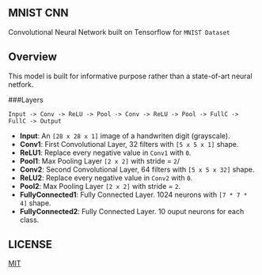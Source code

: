 MNIST CNN
---
Convolutional Neural Network built on Tensorflow for `MNIST Dataset`

Overview
---
This model is built for informative purpose rather than a state-of-art neural netfork.

###Layers
```
Input -> Conv -> ReLU -> Pool -> Conv -> ReLU -> Pool -> FullC -> FullC -> Output
```

* **Input**: An `[28 x 28 x 1]` image of a handwriten digit (grayscale).
* **Conv1**: First Convolutional Layer, 32 filters with `[5 x 5 x 1]` shape.
* **ReLU1**: Replace every negative value in `Conv1` with `0`.
* **Pool1**: Max Pooling Layer `[2 x 2]` with stride = `2`/
* **Conv2**: Second Convolutional Layer, 64 filters with `[5 x 5 x 32]` shape.
* **ReLU2**: Replace every negative value in `Conv2` with `0`.
* **Pool2**: Max Pooling Layer `[2 x 2]` with stride = `2`.
* **FullyConnected1**: Fully Connected Layer. 1024 neurons with `[7 * 7 * 4]` shape.
* **FullyConnected2**: Fully Connected Layer. 10 ouput neurons for each class.



LICENSE
---
[MIT](LICENSE)